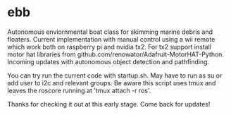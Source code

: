 # ebb
Autonomous enviornmental boat class for skimming marine debris and floaters.
Current implementation with manual control using a wii remote which work both on raspberry pi and nvidia tx2. For tx2 support install motor hat libraries from github.com/renowator/Adafruit-MotorHAT-Python.
Incoming updates with autonomous object detection and pathfinding.

You can try run the current code with startup.sh. May have to run as su or add user to i2c and relevant groups.
Be aware this script uses tmux and leaves the roscore running at 'tmux attach -r ros'.

Thanks for checking it out at this early stage. Come back for updates!
